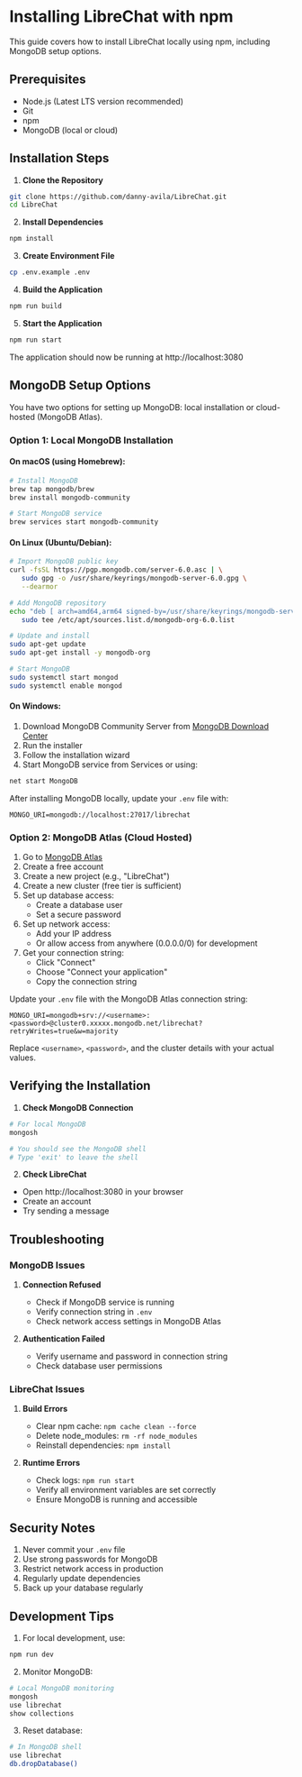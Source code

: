 # Installing LibreChat with npm

This guide covers how to install LibreChat locally using npm, including MongoDB setup options.

## Prerequisites

- Node.js (Latest LTS version recommended)
- Git
- npm
- MongoDB (local or cloud)

## Installation Steps

1. **Clone the Repository**
```bash
git clone https://github.com/danny-avila/LibreChat.git
cd LibreChat
```

2. **Install Dependencies**
```bash
npm install
```

3. **Create Environment File**
```bash
cp .env.example .env
```

4. **Build the Application**
```bash
npm run build
```

5. **Start the Application**
```bash
npm run start
```

The application should now be running at http://localhost:3080

## MongoDB Setup Options

You have two options for setting up MongoDB: local installation or cloud-hosted (MongoDB Atlas).

### Option 1: Local MongoDB Installation

#### On macOS (using Homebrew):
```bash
# Install MongoDB
brew tap mongodb/brew
brew install mongodb-community

# Start MongoDB service
brew services start mongodb-community
```

#### On Linux (Ubuntu/Debian):
```bash
# Import MongoDB public key
curl -fsSL https://pgp.mongodb.com/server-6.0.asc | \
   sudo gpg -o /usr/share/keyrings/mongodb-server-6.0.gpg \
   --dearmor

# Add MongoDB repository
echo "deb [ arch=amd64,arm64 signed-by=/usr/share/keyrings/mongodb-server-6.0.gpg ] https://repo.mongodb.org/apt/ubuntu jammy/mongodb-org/6.0 multiverse" | \
   sudo tee /etc/apt/sources.list.d/mongodb-org-6.0.list

# Update and install
sudo apt-get update
sudo apt-get install -y mongodb-org

# Start MongoDB
sudo systemctl start mongod
sudo systemctl enable mongod
```

#### On Windows:
1. Download MongoDB Community Server from [MongoDB Download Center](https://www.mongodb.com/try/download/community)
2. Run the installer
3. Follow the installation wizard
4. Start MongoDB service from Services or using:
```bash
net start MongoDB
```

After installing MongoDB locally, update your `.env` file with:
```
MONGO_URI=mongodb://localhost:27017/librechat
```

### Option 2: MongoDB Atlas (Cloud Hosted)

1. Go to [MongoDB Atlas](https://account.mongodb.com/account/register)
2. Create a free account
3. Create a new project (e.g., "LibreChat")
4. Create a new cluster (free tier is sufficient)
5. Set up database access:
   - Create a database user
   - Set a secure password
6. Set up network access:
   - Add your IP address
   - Or allow access from anywhere (0.0.0.0/0) for development
7. Get your connection string:
   - Click "Connect"
   - Choose "Connect your application"
   - Copy the connection string

Update your `.env` file with the MongoDB Atlas connection string:
```
MONGO_URI=mongodb+srv://<username>:<password>@cluster0.xxxxx.mongodb.net/librechat?retryWrites=true&w=majority
```
Replace `<username>`, `<password>`, and the cluster details with your actual values.

## Verifying the Installation

1. **Check MongoDB Connection**
```bash
# For local MongoDB
mongosh

# You should see the MongoDB shell
# Type 'exit' to leave the shell
```

2. **Check LibreChat**
- Open http://localhost:3080 in your browser
- Create an account
- Try sending a message

## Troubleshooting

### MongoDB Issues
1. **Connection Refused**
   - Check if MongoDB service is running
   - Verify connection string in `.env`
   - Check network access settings in MongoDB Atlas

2. **Authentication Failed**
   - Verify username and password in connection string
   - Check database user permissions

### LibreChat Issues
1. **Build Errors**
   - Clear npm cache: `npm cache clean --force`
   - Delete node_modules: `rm -rf node_modules`
   - Reinstall dependencies: `npm install`

2. **Runtime Errors**
   - Check logs: `npm run start`
   - Verify all environment variables are set correctly
   - Ensure MongoDB is running and accessible

## Security Notes

1. Never commit your `.env` file
2. Use strong passwords for MongoDB
3. Restrict network access in production
4. Regularly update dependencies
5. Back up your database regularly

## Development Tips

1. For local development, use:
```bash
npm run dev
```

2. Monitor MongoDB:
```bash
# Local MongoDB monitoring
mongosh
use librechat
show collections
```

3. Reset database:
```bash
# In MongoDB shell
use librechat
db.dropDatabase()
```